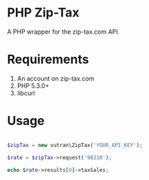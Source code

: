 PHP Zip-Tax
=====

A PHP wrapper for the zip-tax.com API.

# Requirements

1. An account on zip-tax.com
2. PHP 5.3.0+
3. libcurl

# Usage

``` php

$zipTax = new vutran\ZipTax('YOUR_API_KEY');

$rate = $zipTax->request('90210');

echo $rate->results[0]->taxSales;

```